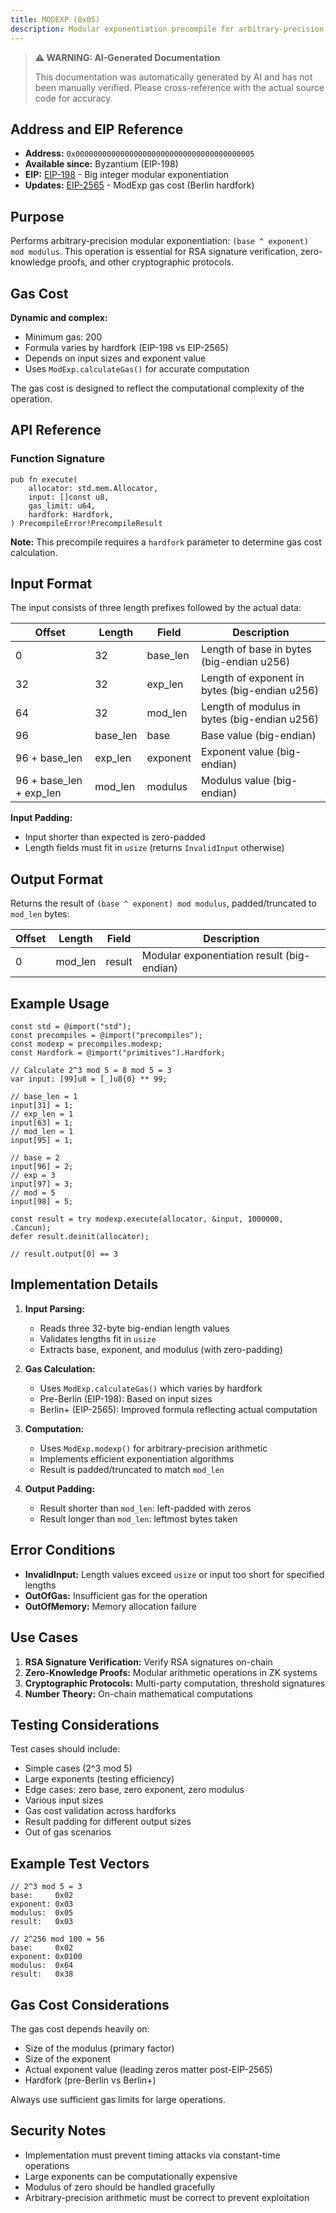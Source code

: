 ```yaml
---
title: MODEXP (0x05)
description: Modular exponentiation precompile for arbitrary-precision arithmetic used in RSA and zero-knowledge proofs.
---
```


> **⚠️ WARNING: AI-Generated Documentation**
>
> This documentation was automatically generated by AI and has not been manually verified.
> Please cross-reference with the actual source code for accuracy.

## Address and EIP Reference

- **Address:** `0x0000000000000000000000000000000000000005`
- **Available since:** Byzantium (EIP-198)
- **EIP:** [EIP-198](https://eips.ethereum.org/EIPS/eip-198) - Big integer modular exponentiation
- **Updates:** [EIP-2565](https://eips.ethereum.org/EIPS/eip-2565) - ModExp gas cost (Berlin hardfork)

## Purpose

Performs arbitrary-precision modular exponentiation: `(base ^ exponent) mod modulus`. This operation is essential for RSA signature verification, zero-knowledge proofs, and other cryptographic protocols.

## Gas Cost

**Dynamic and complex:**
- Minimum gas: 200
- Formula varies by hardfork (EIP-198 vs EIP-2565)
- Depends on input sizes and exponent value
- Uses `ModExp.calculateGas()` for accurate computation

The gas cost is designed to reflect the computational complexity of the operation.

## API Reference

### Function Signature

```zig
pub fn execute(
    allocator: std.mem.Allocator,
    input: []const u8,
    gas_limit: u64,
    hardfork: Hardfork,
) PrecompileError!PrecompileResult
```

**Note:** This precompile requires a `hardfork` parameter to determine gas cost calculation.

## Input Format

The input consists of three length prefixes followed by the actual data:

| Offset        | Length | Field      | Description |
|---------------|--------|------------|-------------|
| 0             | 32     | base_len   | Length of base in bytes (big-endian u256) |
| 32            | 32     | exp_len    | Length of exponent in bytes (big-endian u256) |
| 64            | 32     | mod_len    | Length of modulus in bytes (big-endian u256) |
| 96            | base_len | base     | Base value (big-endian) |
| 96 + base_len | exp_len  | exponent | Exponent value (big-endian) |
| 96 + base_len + exp_len | mod_len | modulus | Modulus value (big-endian) |

**Input Padding:**
- Input shorter than expected is zero-padded
- Length fields must fit in `usize` (returns `InvalidInput` otherwise)

## Output Format

Returns the result of `(base ^ exponent) mod modulus`, padded/truncated to `mod_len` bytes:

| Offset | Length  | Field  | Description |
|--------|---------|--------|-------------|
| 0      | mod_len | result | Modular exponentiation result (big-endian) |

## Example Usage

```zig
const std = @import("std");
const precompiles = @import("precompiles");
const modexp = precompiles.modexp;
const Hardfork = @import("primitives").Hardfork;

// Calculate 2^3 mod 5 = 8 mod 5 = 3
var input: [99]u8 = [_]u8{0} ** 99;

// base_len = 1
input[31] = 1;
// exp_len = 1
input[63] = 1;
// mod_len = 1
input[95] = 1;

// base = 2
input[96] = 2;
// exp = 3
input[97] = 3;
// mod = 5
input[98] = 5;

const result = try modexp.execute(allocator, &input, 1000000, .Cancun);
defer result.deinit(allocator);

// result.output[0] == 3
```

## Implementation Details

1. **Input Parsing:**
   - Reads three 32-byte big-endian length values
   - Validates lengths fit in `usize`
   - Extracts base, exponent, and modulus (with zero-padding)

2. **Gas Calculation:**
   - Uses `ModExp.calculateGas()` which varies by hardfork
   - Pre-Berlin (EIP-198): Based on input sizes
   - Berlin+ (EIP-2565): Improved formula reflecting actual computation

3. **Computation:**
   - Uses `ModExp.modexp()` for arbitrary-precision arithmetic
   - Implements efficient exponentiation algorithms
   - Result is padded/truncated to match `mod_len`

4. **Output Padding:**
   - Result shorter than `mod_len`: left-padded with zeros
   - Result longer than `mod_len`: leftmost bytes taken

## Error Conditions

- **InvalidInput:** Length values exceed `usize` or input too short for specified lengths
- **OutOfGas:** Insufficient gas for the operation
- **OutOfMemory:** Memory allocation failure

## Use Cases

1. **RSA Signature Verification:** Verify RSA signatures on-chain
2. **Zero-Knowledge Proofs:** Modular arithmetic operations in ZK systems
3. **Cryptographic Protocols:** Multi-party computation, threshold signatures
4. **Number Theory:** On-chain mathematical computations

## Testing Considerations

Test cases should include:
- Simple cases (2^3 mod 5)
- Large exponents (testing efficiency)
- Edge cases: zero base, zero exponent, zero modulus
- Various input sizes
- Gas cost validation across hardforks
- Result padding for different output sizes
- Out of gas scenarios

## Example Test Vectors

```zig
// 2^3 mod 5 = 3
base:     0x02
exponent: 0x03
modulus:  0x05
result:   0x03

// 2^256 mod 100 = 56
base:     0x02
exponent: 0x0100
modulus:  0x64
result:   0x38
```

## Gas Cost Considerations

The gas cost depends heavily on:
- Size of the modulus (primary factor)
- Size of the exponent
- Actual exponent value (leading zeros matter post-EIP-2565)
- Hardfork (pre-Berlin vs Berlin+)

Always use sufficient gas limits for large operations.

## Security Notes

- Implementation must prevent timing attacks via constant-time operations
- Large exponents can be computationally expensive
- Modulus of zero should be handled gracefully
- Arbitrary-precision arithmetic must be correct to prevent exploitation
